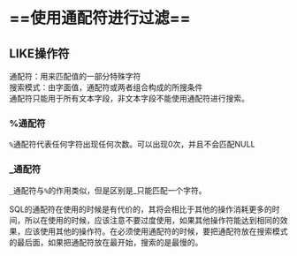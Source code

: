 # ==使用通配符进行过滤==

## LIKE操作符

通配符：用来匹配值的一部分特殊字符\
搜索模式：由字面值，通配符或两者组合构成的所搜条件\
通配符只能用于所有文本字段，非文本字段不能使用通配符进行搜索。

### %通配符

```%```通配符代表任何字符出现任何次数。可以出现0次，并且不会匹配NULL

### _通配符

```_```通配符与```%```的作用类似，但是区别是_只能匹配一个字符。

SQL的通配符在使用的时候是有代价的，其将会相比于其他的操作消耗更多的时间，所以在使用的时候，应该注意不要过度使用，如果其他操作符能达到相同的效果，应该使用其他的操作符。在必须使用通配符的时候，要把通配符放在搜索模式的最后面，如果把通配符放在最开始，搜索的是最慢的。
